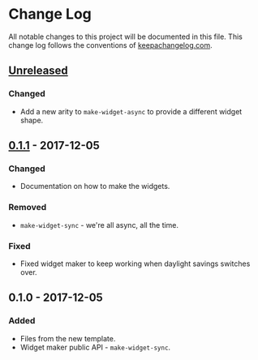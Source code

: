 # Change Log
All notable changes to this project will be documented in this file. This change log follows the conventions of [keepachangelog.com](http://keepachangelog.com/).

## [Unreleased]
### Changed
- Add a new arity to `make-widget-async` to provide a different widget shape.

## [0.1.1] - 2017-12-05
### Changed
- Documentation on how to make the widgets.

### Removed
- `make-widget-sync` - we're all async, all the time.

### Fixed
- Fixed widget maker to keep working when daylight savings switches over.

## 0.1.0 - 2017-12-05
### Added
- Files from the new template.
- Widget maker public API - `make-widget-sync`.

[Unreleased]: https://github.com/your-name/wav-transform/compare/0.1.1...HEAD
[0.1.1]: https://github.com/your-name/wav-transform/compare/0.1.0...0.1.1
